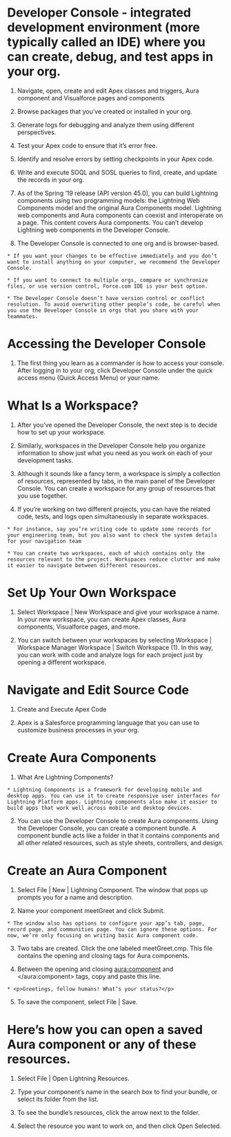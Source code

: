 # Developer Console -  integrated development environment (more typically called an IDE) where you can create, debug, and test apps in your org. 
  1. Navigate, open, create and edit Apex classes and triggers, Aura component and Visualforce pages and components

  2. Browse packages that you’ve created or installed in your org.

  3. Generate logs for debugging and analyze them using different perspectives.

  4. Test your Apex code to ensure that it’s error free.

  5. Identify and resolve errors by setting checkpoints in your Apex code.

  6. Write and execute SOQL and SOSL queries to find, create, and update the records in your org.

  7. As of the Spring ‘19 release (API version 45.0), you can build Lightning components using two programming models: the Lightning Web Components model and the original Aura Components model. Lightning web components and Aura components can coexist and interoperate on a page. This content covers Aura components. You can’t develop Lightning web components in the Developer Console.

  8. The Developer Console is connected to one org and is browser-based.

    * If you want your changes to be effective immediately and you don’t want to install anything on your computer, we recommend the Developer Console.

    * If you want to connect to multiple orgs, compare or synchronize files, or use version control, Force.com IDE is your best option.

    * The Developer Console doesn’t have version control or conflict resolution. To avoid overwriting other people’s code, be careful when you use the Developer Console in orgs that you share with your teammates. 

# Accessing the Developer Console

  1. The first thing you learn as a commander is how to access your console. After logging in to your org, click Developer Console under the quick access menu (Quick Access Menu) or your name.

# What Is a Workspace?

  1. After you’ve opened the Developer Console, the next step is to decide how to set up your workspace.

  2. Similarly, workspaces in the Developer Console help you organize information to show just what you need as you work on each of your development tasks. 

  3.  Although it sounds like a fancy term, a workspace is simply a collection of resources, represented by tabs, in the main panel of the Developer Console. You can create a workspace for any group of resources that you use together.

  4. If you’re working on two different projects, you can have the related code, tests, and logs open simultaneously in separate workspaces.

    * For instance, say you’re writing code to update some records for your engineering team, but you also want to check the system details for your navigation team

    * You can create two workspaces, each of which contains only the resources relevant to the project. Workspaces reduce clutter and make it easier to navigate between different resources.

# Set Up Your Own Workspace

  1. Select Workspace | New Workspace and give your workspace a name. In your new workspace, you can create Apex classes, Aura components, Visualforce pages, and more.

  2. You can switch between your workspaces by selecting Workspace | Workspace Manager Workspace | Switch Workspace (1). In this way, you can work with code and analyze logs for each project just by opening a different workspace.

# Navigate and Edit Source Code 

  1. Create and Execute Apex Code

  2. Apex is a Salesforce programming language that you can use to customize business processes in your org. 

# Create Aura Components

  1. What Are Lightning Components?

    * Lightning Components is a framework for developing mobile and desktop apps. You can use it to create responsive user interfaces for Lightning Platform apps. Lightning components also make it easier to build apps that work well across mobile and desktop devices.

  2. You can use the Developer Console to create Aura components. Using the Developer Console, you can create a component bundle. A component bundle acts like a folder in that it contains components and all other related resources, such as style sheets, controllers, and design.

# Create an Aura Component

  1. Select File | New | Lightning Component. The window that pops up prompts you for a name and description.

  2. Name your component meetGreet and click Submit. 

    * The window also has options to configure your app’s tab, page, record page, and communities page. You can ignore these options. For now, we’re only focusing on writing basic Aura component code.

  3. Two tabs are created. Click the one labeled meetGreet.cmp. This file contains the opening and closing tags for Aura components.

  4. Between the opening and closing <aura:component> and </aura:component> tags, copy and paste this line.

    * <p>Greetings, fellow humans! What’s your status?</p>

  5. To save the component, select File | Save.

# Here’s how you can open a saved Aura component or any of these resources.

  1. Select File | Open Lightning Resources.

  2. Type your component’s name in the search box to find your bundle, or select its folder from the list. 

  3. To see the bundle’s resources, click the arrow next to the folder.

  4. Select the resource you want to work on, and then click Open Selected.

  